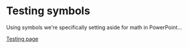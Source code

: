 # Testing symbols

Using symbols we're specifically setting aside for math in PowerPoint...

[Testing page](http://www.stommepoes.nl/work/symboltest.html)
